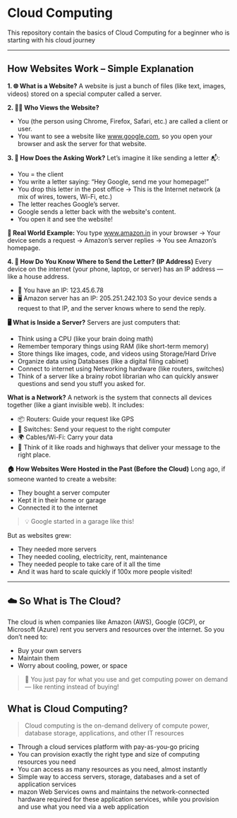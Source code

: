 # Cloud Computing 
This repository contain the basics of Cloud Computing for a beginner who is starting with his cloud journey

----
## How Websites Work – Simple Explanation
**1. 🌐 What is a Website?**
A website is just a bunch of files (like text, images, videos) stored on a special computer called a server.

**2. 🧑‍💻 Who Views the Website?**
- You (the person using Chrome, Firefox, Safari, etc.) are called a client or user.
- You want to see a website like www.google.com, so you open your browser and ask the server for that website.

**3. 🔁 How Does the Asking Work?**
Let’s imagine it like sending a letter 📬:
- You = the client
- You write a letter saying: “Hey Google, send me your homepage!”
- You drop this letter in the post office → This is the Internet network (a mix of wires, towers, Wi-Fi, etc.)
- The letter reaches Google’s server.
- Google sends a letter back with the website's content.
- You open it and see the website!

**🎯 Real World Example:**
You type www.amazon.in in your browser → Your device sends a request → Amazon’s server replies → You see Amazon’s homepage.

**4. 🧭 How Do You Know Where to Send the Letter? (IP Address)**
Every device on the internet (your phone, laptop, or server) has an IP address — like a house address.

- 🧑 You have an IP: 123.45.6.78
- 🖥️ Amazon server has an IP: 205.251.242.103
So your device sends a request to that IP, and the server knows where to send the reply.

**🖥️ What is Inside a Server?**
Servers are just computers that:
- Think using a CPU (like your brain doing math)
-  Remember temporary things using RAM (like short-term memory)
-  Store things like images, code, and videos using Storage/Hard Drive
-   Organize data using Databases (like a digital filing cabinet)
-   Connect to internet using Networking hardware (like routers, switches)
-   Think of a server like a brainy robot librarian who can quickly answer questions and send you stuff you asked for.

**What is a Network?**
A network is the system that connects all devices together (like a giant invisible web).
It includes:
- 📦 Routers: Guide your request like GPS
- 🔄 Switches: Send your request to the right computer
- 🌍 Cables/Wi-Fi: Carry your data
- 🎯 Think of it like roads and highways that deliver your message to the right place.

**🏠 How Websites Were Hosted in the Past (Before the Cloud)**
Long ago, if someone wanted to create a website:
- They bought a server computer
- Kept it in their home or garage
- Connected it to the internet
> 💡 Google started in a garage like this!

But as websites grew:
- They needed more servers
- They needed cooling, electricity, rent, maintenance
- They needed people to take care of it all the time
- And it was hard to scale quickly if 100x more people visited!
----

## ☁️ So What is The Cloud?
The cloud is when companies like Amazon (AWS), Google (GCP), or Microsoft (Azure) rent you servers and resources over the internet.
So you don’t need to:
- Buy your own servers
- Maintain them
- Worry about cooling, power, or space
> 🎯 You just pay for what you use and get computing power on demand — like renting instead of buying!

## What is Cloud Computing?
> Cloud computing is the on-demand delivery of compute power, database storage, 
applications, and other IT resources

- Through a cloud services platform with pay-as-you-go pricing
- You can provision exactly the right type and size of computing resources you need
- You can access as many resources as you need, almost instantly
-  Simple way to access servers, storage, databases and a set of application services
-   mazon Web Services owns and maintains the network-connected hardware required for these application services, while you provision and use what you need via a web application 

